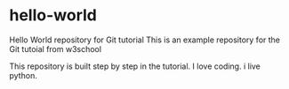 # hello-world
Hello World repository for Git tutorial
This is an example repository for the Git tutoial from w3school

This repository is built step by step in the tutorial.
I love coding.
i live python.